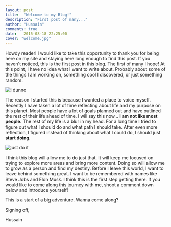 ```yaml
---
layout: post
title:  "Welcome to my Blog!"
description: "First post of many..."
author: "Hussain"
comments: true
date:   2015-08-18 22:25:00
cover: "welcome.jpg"
---
```

Howdy reader! I would like to take this opportunity to thank you for being here on my site and staying here long enough to find this post. If you haven't noticed, this is the first post in this blog. The first of many I hope! At this point, I have no idea what I want to write about. Probably about some of the things I am working on, something cool I discovered, or just something random.

![i dunno](http://s3.amazonaws.com/rapgenius/1364298121_dunno_shrug.gif)

The reason I started this is because I wanted a place to voice myself. Recently I have taken a lot of time reflecting about life and my purpose on this planet. Most people have a lot of goals planned out and have outlined the rest of their life ahead of time. I will say this now... **I am not like most people.** The rest of my life is a blur in my head. For a long time I tried to figure out what I should do and what path I should take. After even more reflection, I figured instead of thinking about what I could do, I should just **start doing**.

![just do it](https://33.media.tumblr.com/cd1da38e194459c94685c7e967fab996/tumblr_nr7zqaDQjg1roohd8o1_400.gif)

I think this blog will allow me to do just that. It will keep me focused on trying to explore more areas and bring more content. Doing so will allow me to grow as a person and find my destiny. Before I leave this world, I want to leave behind something great. I want to be remembered with names like Steve Jobs and Elon Musk. I think this is the first step getting there. If you would like to come along this journey with me, shoot a comment down below and introduce yourself!

This is a start of a big adventure. Wanna come along?

Signing off,

Hussain

